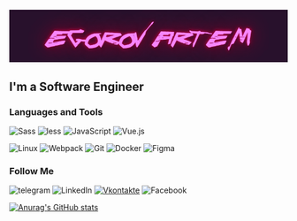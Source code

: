 [![Header](https://github.com/artemedev/artemedev/blob/main/assets/download.gif)]()

## I'm a Software Engineer

### Languages and Tools
![Sass](https://img.shields.io/badge/-Sass-29122d?style=for-the-badge&logo=Sass&logoColor=f480f5) ![less](https://img.shields.io/badge/-less-29122d?style=for-the-badge&logo=less&logoColor=f480f5)
![JavaScript](https://img.shields.io/badge/-JavaScript-29122d?style=for-the-badge&logo=JavaScript&logoColor=f480f5) ![Vue.js](https://img.shields.io/badge/-Vue-29122d?style=for-the-badge&logo=Vue.js&logoColor=f480f5) 


 ![Linux](https://img.shields.io/badge/-Linux-29122d?style=for-the-badge&logo=Linux&logoColor=f480f5) ![Webpack](https://img.shields.io/badge/-Webpack-29122d?style=for-the-badge&logo=Webpack&logoColor=f480f5)   ![Git](https://img.shields.io/badge/-Git-29122d?style=for-the-badge&logo=Git&logoColor=f480f5) ![Docker](https://img.shields.io/badge/-Docker-29122d?style=for-the-badge&logo=Docker&logoColor=f480f5) ![Figma](https://img.shields.io/badge/-Figma-29122d?style=for-the-badge&logo=Figma&logoColor=f480f5)

### Follow Me
![![telegram](https://img.shields.io/badge/-telegram-29122d?style=for-the-badge&logo=telegram&logoColor=f480f5)](https://web.telegram.org/#/im?p=@artem_e_dev)
 ![LinkedIn](https://img.shields.io/badge/-LinkedIn-29122d?style=for-the-badge&logo=LinkedIn&logoColor=f480f5) [![Vkontakte](https://img.shields.io/badge/-Vkontakte-29122d?style=for-the-badge&logo=Vk&logoColor=f480f5)](https://vk.com/idartemegorov) ![Facebook](https://img.shields.io/badge/-Facebook-29122d?style=for-the-badge&logo=Facebook&logoColor=f480f5)

[![Anurag's GitHub stats](https://github-readme-stats.vercel.app/api?username=artemedev&theme=midnight-purple&show_icons=true)](https://github.com/anuraghazra/github-readme-stats)
